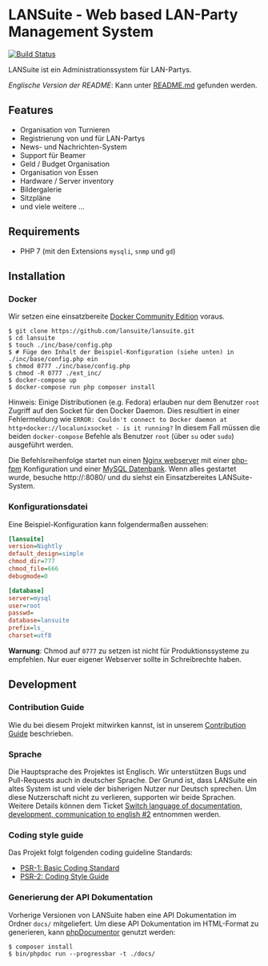 # LANSuite - Web based LAN-Party Management System

[![Build Status](https://travis-ci.org/lansuite/lansuite.svg?branch=master)](https://travis-ci.org/lansuite/lansuite)

LANSuite ist ein Administrationssystem für LAN-Partys.

*Englische Version der README*: Kann unter [README.md](./README.md) gefunden werden.

## Features

* Organisation von Turnieren
* Registrierung von und für LAN-Partys
* News- und Nachrichten-System
* Support für Beamer
* Geld / Budget Organisation
* Organisation von Essen
* Hardware / Server inventory
* Bildergalerie
* Sitzpläne
* und viele weitere ...

## Requirements

* PHP 7 (mit den Extensions `mysqli`, `snmp` und `gd`)

## Installation

### Docker

Wir setzen eine einsatzbereite [Docker Community Edition](https://www.docker.com/community-edition) voraus.

```
$ git clone https://github.com/lansuite/lansuite.git
$ cd lansuite
$ touch ./inc/base/config.php
$ # Füge den Inhalt der Beispiel-Konfiguration (siehe unten) in ./inc/base/config.php ein 
$ chmod 0777 ./inc/base/config.php
$ chmod -R 0777 ./ext_inc/
$ docker-compose up
$ docker-compose run php composer install
```

Hinweis: 
Einige Distributionen (e.g. Fedora) erlauben nur dem Benutzer `root` Zugriff auf den Socket für den Docker Daemon.
Dies resultiert in einer Fehlermeldung wie `ERROR: Couldn't connect to Docker daemon at http+docker://localunixsocket - is it running?` 
In diesem Fall  müssen die beiden `docker-compose` Befehle als Benutzer `root` (über `su` oder `sudo`) ausgeführt werden.

Die Befehlsreihenfolge startet nun einen [Nginx webserver](https://nginx.org/) mit einer [php-fpm](https://secure.php.net/manual/en/install.fpm.php) Konfiguration und einer [MySQL Datenbank](https://www.mysql.com/).
Wenn alles gestartet wurde, besuche http://<Your-Docker-IP>:8080/ und du siehst ein Einsatzbereites LANSuite-System.

### Konfigurationsdatei

Eine Beispiel-Konfiguration kann folgendermaßen aussehen:

```ini
[lansuite]
version=Nightly
default_design=simple
chmod_dir=777
chmod_file=666
debugmode=0

[database]
server=mysql
user=root
passwd=
database=lansuite
prefix=ls_
charset=utf8
```

**Warnung**: 
Chmod auf `0777` zu setzen ist nicht für Produktionssysteme zu empfehlen. Nur euer eigener Webserver sollte in Schreibrechte haben.

## Development

### Contribution Guide

Wie du bei diesem Projekt mitwirken kannst, ist in unserem [Contribution Guide](./CONTRIBUTING-DE.md) beschrieben.

### Sprache

Die Hauptsprache des Projektes ist Englisch.
Wir unterstützen Bugs und Pull-Requests auch in deutscher Sprache.
Der Grund ist, dass LANSuite ein altes System ist und viele der bisherigen Nutzer nur Deutsch sprechen.
Um diese Nutzerschaft nicht zu verlieren, supporten wir beide Sprachen.
Weitere Details können dem Ticket [Switch language of documentation, development, communication to english #2](https://github.com/lansuite/lansuite/issues/2) entnommen werden.

### Coding style guide

Das Projekt folgt folgenden coding guideline Standards:

* [PSR-1: Basic Coding Standard](http://www.php-fig.org/psr/psr-1/)
* [PSR-2: Coding Style Guide](http://www.php-fig.org/psr/psr-2/)

### Generierung der API Dokumentation

Vorherige Versionen von LANSuite haben eine API Dokumentation im Ordner `docs/` mitgeliefert.
Um diese API Dokumentation im HTML-Format zu generieren, kann [phpDocumentor](https://www.phpdoc.org/) genutzt werden:

```
$ composer install
$ bin/phpdoc run --progressbar -t ./docs/
```
